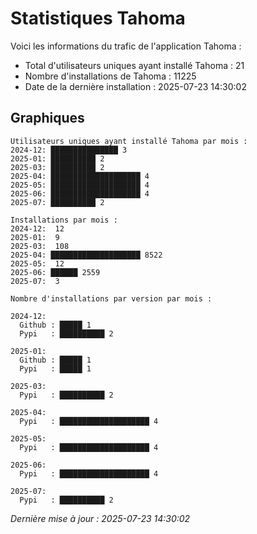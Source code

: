 # Statistiques Tahoma

Voici les informations du trafic de l'application Tahoma :
- Total d'utilisateurs uniques ayant installé Tahoma : 21
- Nombre d'installations de Tahoma : 11225
- Date de la dernière installation : 2025-07-23 14:30:02

## Graphiques
```
Utilisateurs uniques ayant installé Tahoma par mois :
2024-12: ███████████████ 3
2025-01: ██████████ 2
2025-03: ██████████ 2
2025-04: ████████████████████ 4
2025-05: ████████████████████ 4
2025-06: ████████████████████ 4
2025-07: ██████████ 2
```

```
Installations par mois :
2024-12:  12
2025-01:  9
2025-03:  108
2025-04: ████████████████████ 8522
2025-05:  12
2025-06: ██████ 2559
2025-07:  3
```

```
Nombre d'installations par version par mois :

2024-12:
  Github : █████ 1
  Pypi   : ██████████ 2

2025-01:
  Github : █████ 1
  Pypi   : █████ 1

2025-03:
  Pypi   : ██████████ 2

2025-04:
  Pypi   : ████████████████████ 4

2025-05:
  Pypi   : ████████████████████ 4

2025-06:
  Pypi   : ████████████████████ 4

2025-07:
  Pypi   : ██████████ 2
```


*Dernière mise à jour : 2025-07-23 14:30:02*
